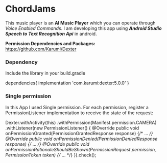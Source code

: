 # ChordJams

This music player is an **AI Music Player** which you can operate through *Voice Enabled Commands*. I am developing this app using ***Android Studio Speech to Text Recognition Api*** in android.


**Permission Dependencies and Packages:** https://github.com/Karumi/Dexter


### Dependency
Include the library in your build.gradle

dependencies{
    implementation 'com.karumi:dexter:5.0.0'
}


### Single permission
In this App I used Single permission. For each permission, register a PermissionListener implementation to receive the state of the request:

Dexter.withActivity(this)
	.withPermission(Manifest.permission.CAMERA)
	.withListener(new PermissionListener() {
		@Override public void onPermissionGranted(PermissionGrantedResponse response) {/* ... */}
		@Override public void onPermissionDenied(PermissionDeniedResponse response) {/* ... */}
		@Override public void onPermissionRationaleShouldBeShown(PermissionRequest permission, PermissionToken token) {/* ... */}
	}).check();



